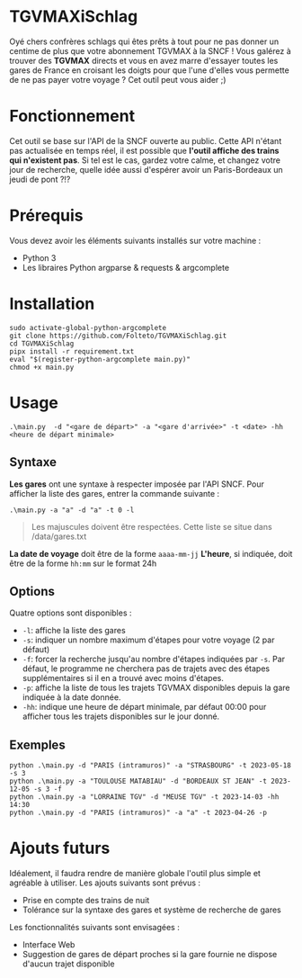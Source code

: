 # TGVMAXiSchlag
Oyé chers confrères schlags qui êtes prêts à tout pour ne pas donner un centime de plus que votre abonnement TGVMAX à la SNCF ! Vous galérez à trouver des **TGVMAX** directs et vous en avez marre d'essayer toutes les gares de France en croisant les doigts pour que l'une d'elles vous permette de ne pas payer votre voyage ? Cet outil peut vous aider ;) 

# Fonctionnement

Cet outil se base sur l'API de la SNCF ouverte au public. Cette API n'étant pas actualisée en temps réel, il est possible que **l'outil affiche des trains qui n'existent pas**. Si tel est le cas, gardez votre calme, et changez votre jour de recherche, quelle idée aussi d'espérer avoir un Paris-Bordeaux un jeudi de pont ?!?

# Prérequis
Vous devez avoir les éléments suivants installés sur votre machine : 

- Python 3 
- Les libraires Python argparse & requests & argcomplete

 # Installation
```
sudo activate-global-python-argcomplete
git clone https://github.com/Folteto/TGVMAXiSchlag.git
cd TGVMAXiSchlag
pipx install -r requirement.txt
eval "$(register-python-argcomplete main.py)"
chmod +x main.py
```
 

# Usage

    .\main.py  -d "<gare de départ>" -a "<gare d'arrivée>" -t <date> -hh <heure de départ minimale>

## Syntaxe 
**Les gares** ont une syntaxe à respecter imposée par l'API SNCF. Pour afficher la liste des gares, entrer la commande suivante :

    .\main.py -a "a" -d "a" -t 0 -l

> Les majuscules doivent être respectées.
> Cette liste se situe dans /data/gares.txt

**La date de voyage** doit être de la forme `aaaa-mm-jj`
**L'heure**, si indiquée, doit être de la forme `hh:mm` sur le format 24h

## Options
Quatre options sont disponibles :

- `-l`: affiche la liste des gares 
- `-s`: indiquer un nombre maximum d'étapes pour votre voyage (2 par défaut) 
- `-f`: forcer la recherche jusqu'au nombre d'étapes indiquées par `-s`. Par défaut, le programme ne cherchera pas de trajets avec des étapes supplémentaires si il en a trouvé avec moins d'étapes. 
- `-p`: affiche la liste de tous les trajets TGVMAX disponibles depuis la gare indiquée à la date donnée. 
- `-hh`: indique une heure de départ minimale, par défaut 00:00 pour afficher tous les trajets disponibles sur le jour donné.

## Exemples 

    python .\main.py -d "PARIS (intramuros)" -a "STRASBOURG" -t 2023-05-18 -s 3 
    python .\main.py -a "TOULOUSE MATABIAU" -d "BORDEAUX ST JEAN" -t 2023-12-05 -s 3 -f
    python .\main.py -a "LORRAINE TGV" -d "MEUSE TGV" -t 2023-14-03 -hh 14:30
    python .\main.py -d "PARIS (intramuros)" -a "a" -t 2023-04-26 -p


 

# Ajouts futurs

Idéalement, il faudra rendre de manière globale l'outil plus simple et agréable à utiliser. 
Les ajouts suivants sont prévus :
- Prise en compte des trains de nuit
- Tolérance sur la syntaxe des gares et système de recherche de gares 

Les fonctionnalités suivants sont envisagées :
- Interface Web
- Suggestion de gares de départ proches si la gare fournie ne dispose d'aucun trajet disponible
